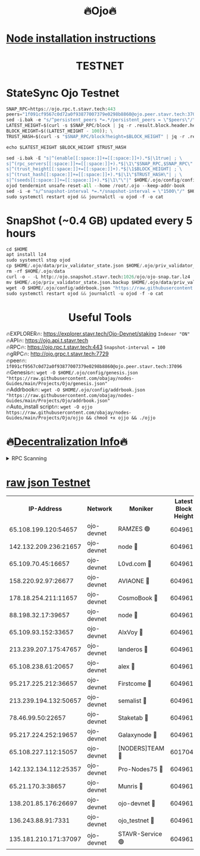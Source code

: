 <h1 align="center"> 🔥Ojo🔥</h1>

[Node installation instructions](https://github.com/obajay/nodes-Guides/tree/main/Projects/Ojo)
=

<h1 align="center"> TESTNET</h1>

# StateSync Ojo Testnet
```python
SNAP_RPC=https://ojo.rpc.t.stavr.tech:443
peers="1f091cf9567c0d72a0f93877007379e0298b8860@ojo.peer.stavr.tech:37096"
sed -i.bak -e "s/^persistent_peers *=.*/persistent_peers = \"$peers\"/" $HOME/.ojo/config/config.toml
LATEST_HEIGHT=$(curl -s $SNAP_RPC/block | jq -r .result.block.header.height); \
BLOCK_HEIGHT=$((LATEST_HEIGHT - 100)); \
TRUST_HASH=$(curl -s "$SNAP_RPC/block?height=$BLOCK_HEIGHT" | jq -r .result.block_id.hash)

echo $LATEST_HEIGHT $BLOCK_HEIGHT $TRUST_HASH

sed -i.bak -E "s|^(enable[[:space:]]+=[[:space:]]+).*$|\1true| ; \
s|^(rpc_servers[[:space:]]+=[[:space:]]+).*$|\1\"$SNAP_RPC,$SNAP_RPC\"| ; \
s|^(trust_height[[:space:]]+=[[:space:]]+).*$|\1$BLOCK_HEIGHT| ; \
s|^(trust_hash[[:space:]]+=[[:space:]]+).*$|\1\"$TRUST_HASH\"| ; \
s|^(seeds[[:space:]]+=[[:space:]]+).*$|\1\"\"|" $HOME/.ojo/config/config.toml
ojod tendermint unsafe-reset-all --home /root/.ojo --keep-addr-book
sed -i -e "s/^snapshot-interval *=.*/snapshot-interval = \"1500\"/" $HOME/.ojo/config/app.toml
sudo systemctl restart ojod && journalctl -u ojod -f -o cat
```
# SnapShot (~0.4 GB) updated every 5 hours
```python
cd $HOME
apt install lz4
sudo systemctl stop ojod
cp $HOME/.ojo/data/priv_validator_state.json $HOME/.ojo/priv_validator_state.json.backup
rm -rf $HOME/.ojo/data
curl -o - -L http://ojo.snapshot.stavr.tech:1026/ojo/ojo-snap.tar.lz4 | lz4 -c -d - | tar -x -C $HOME/.ojo --strip-components 2
mv $HOME/.ojo/priv_validator_state.json.backup $HOME/.ojo/data/priv_validator_state.json
wget -O $HOME/.ojo/config/addrbook.json "https://raw.githubusercontent.com/obajay/nodes-Guides/main/Projects/Ojo/addrbook.json"
sudo systemctl restart ojod && journalctl -u ojod -f -o cat
```
 <h1 align="center"> Useful Tools</h1>

🔥EXPLORER🔥:        https://explorer.stavr.tech/Ojo-Devnet/staking        `Indexer "ON"` \
🔥API🔥:                     https://ojo.api.t.stavr.tech \
🔥RPC🔥:                    https://ojo.rpc.t.stavr.tech:443              `Snapshot-interval = 100` \
🔥gRPC🔥:                  http://ojo.grpc.t.stavr.tech:7729 \
🔥peer🔥:                   `1f091cf9567c0d72a0f93877007379e0298b8860@ojo.peer.stavr.tech:37096` \
🔥Genesis🔥:    ```wget -O $HOME/.ojo/config/genesis.json "https://raw.githubusercontent.com/obajay/nodes-Guides/main/Projects/Ojo/genesis.json"``` \
🔥Addrbook🔥:    ```wget -O $HOME/.ojo/config/addrbook.json "https://raw.githubusercontent.com/obajay/nodes-Guides/main/Projects/Ojo/addrbook.json"``` \
🔥Auto_install script🔥: ```wget -O ojjo https://raw.githubusercontent.com/obajay/nodes-Guides/main/Projects/Ojo/ojjo && chmod +x ojjo && ./ojjo```

🔥[Decentralization Info](https://github.com/obajay/StateSync-snapshots/tree/main/Projects/Ojo/Decentralization)🔥
=


<details>
<summary>RPC Scanning</summary>

<h2 align="center"> We scan nodes in real time every 4 hours. And we provide the final result of RPC endpoints.
We cannot influence the operation of these nodes in any way. </h2>


```python
If Voting Power is higher than 0 --> then the Node is a validator of the network and may be subject to attack and be a potential threat to the chain.
```
```python
We marked such validators with a red symbol
```

</details>

[raw json Testnet](https://rpc-check.ojot.stavr.tech/ojot/rpc-ojot-result.json)
=


<table><tr><th>IP-Address</th><th>Network</th><th>Moniker</th><th>Latest Block Height</th><th>Earliest Block Height</th><th>Catching Up</th><th>Tx Index</th><th>Voting Power</th><th>Scan Time</th></tr><tr><td>65.108.199.120:54657</td><td>ojo-devnet</td><td>RAMZES 🟢</td><td>6049610</td><td>306156</td><td>False</td><td>on</td><td>0</td><td>2024-03-25T17:52:38.659193421UTC</td></tr><tr><td>142.132.209.236:21657</td><td>ojo-devnet</td><td>node 🔴</td><td>6049613</td><td>350001</td><td>False</td><td>on</td><td>1999</td><td>2024-03-25T17:52:57.666354999UTC</td></tr><tr><td>65.109.70.45:16657</td><td>ojo-devnet</td><td>L0vd.com 🔴</td><td>6049614</td><td>695918</td><td>False</td><td>off</td><td>998</td><td>2024-03-25T17:53:03.412163752UTC</td></tr><tr><td>158.220.92.97:26677</td><td>ojo-devnet</td><td>AVIAONE 🔴</td><td>6049613</td><td>2754001</td><td>False</td><td>on</td><td>19926</td><td>2024-03-25T17:52:54.895162461UTC</td></tr><tr><td>178.18.254.211:11657</td><td>ojo-devnet</td><td>CosmoBook 🔴</td><td>6049613</td><td>4392001</td><td>False</td><td>off</td><td>1047</td><td>2024-03-25T17:52:57.940798725UTC</td></tr><tr><td>88.198.32.17:39657</td><td>ojo-devnet</td><td>node 🔴</td><td>6049614</td><td>4710001</td><td>False</td><td>on</td><td>111282</td><td>2024-03-25T17:53:00.199557687UTC</td></tr><tr><td>65.109.93.152:33657</td><td>ojo-devnet</td><td>AlxVoy 🔴</td><td>6049613</td><td>4943001</td><td>False</td><td>on</td><td>6350855</td><td>2024-03-25T17:52:57.443690468UTC</td></tr><tr><td>213.239.207.175:47657</td><td>ojo-devnet</td><td>landeros 🔴</td><td>6049613</td><td>4967924</td><td>False</td><td>off</td><td>11083</td><td>2024-03-25T17:52:55.100372340UTC</td></tr><tr><td>65.108.238.61:20657</td><td>ojo-devnet</td><td>alex 🔴</td><td>6049610</td><td>5131001</td><td>False</td><td>on</td><td>11359</td><td>2024-03-25T17:52:38.308879598UTC</td></tr><tr><td>95.217.225.212:36657</td><td>ojo-devnet</td><td>Firstcome 🔴</td><td>6049611</td><td>5251946</td><td>False</td><td>on</td><td>13566</td><td>2024-03-25T17:52:44.126986762UTC</td></tr><tr><td>213.239.194.132:50657</td><td>ojo-devnet</td><td>semalist 🔴</td><td>6049610</td><td>5540522</td><td>False</td><td>on</td><td>27337</td><td>2024-03-25T17:52:38.888433948UTC</td></tr><tr><td>78.46.99.50:22657</td><td>ojo-devnet</td><td>Staketab 🔴</td><td>6049614</td><td>5668501</td><td>False</td><td>on</td><td>1276</td><td>2024-03-25T17:53:03.624549088UTC</td></tr><tr><td>95.217.224.252:19657</td><td>ojo-devnet</td><td>Galaxynode 🔴</td><td>6049614</td><td>5844001</td><td>False</td><td>on</td><td>11888</td><td>2024-03-25T17:53:02.551012010UTC</td></tr><tr><td>65.108.227.112:15057</td><td>ojo-devnet</td><td>[NODERS]TEAM 🔴</td><td>6017044</td><td>5917044</td><td>False</td><td>off</td><td>9999</td><td>2024-03-25T17:53:02.859717650UTC</td></tr><tr><td>142.132.134.112:25357</td><td>ojo-devnet</td><td>Pro-Nodes75 🔴</td><td>6049610</td><td>5949610</td><td>False</td><td>on</td><td>24651</td><td>2024-03-25T17:52:41.520292912UTC</td></tr><tr><td>65.21.170.3:38657</td><td>ojo-devnet</td><td>Munris 🔴</td><td>6049611</td><td>5949611</td><td>False</td><td>off</td><td>20123</td><td>2024-03-25T17:52:43.842388955UTC</td></tr><tr><td>138.201.85.176:26697</td><td>ojo-devnet</td><td>ojo-devnet 🔴</td><td>6049614</td><td>5949614</td><td>False</td><td>on</td><td>1000024000</td><td>2024-03-25T17:53:03.105611271UTC</td></tr><tr><td>136.243.88.91:7331</td><td>ojo-devnet</td><td>ojo_testnet 🔴</td><td>6049611</td><td>5982345</td><td>False</td><td>off</td><td>1000</td><td>2024-03-25T17:52:46.393253303UTC</td></tr><tr><td>135.181.210.171:37097</td><td>ojo-devnet</td><td>STAVR-Service 🟢</td><td>6049610</td><td>6048401</td><td>False</td><td>on</td><td>0</td><td>2024-03-25T17:52:39.185568405UTC</td></tr></table>
